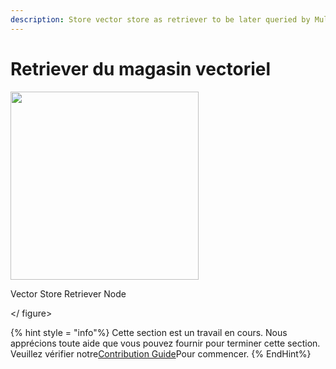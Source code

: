 ```yaml
---
description: Store vector store as retriever to be later queried by MultiRetrievalQAChain.
---
```


# Retriever du magasin vectoriel

<gigne> <img src = "../../../. GitBook / Assets / Image (148) .png" alt = "" width = "301"> <Figcaption> <p> Vector Store Retriever Node </p> </gigcaption> </ figure>

{% hint style = "info"%}
Cette section est un travail en cours. Nous apprécions toute aide que vous pouvez fournir pour terminer cette section. Veuillez vérifier notre[Contribution Guide](broken-reference)Pour commencer.
{% EndHint%}
